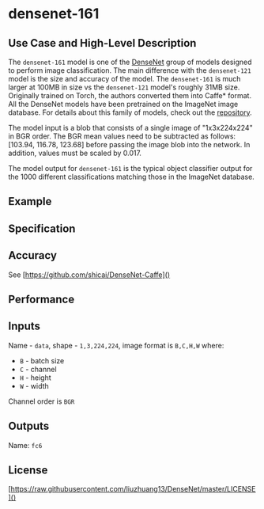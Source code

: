 # densenet-161

## Use Case and High-Level Description

The `densenet-161` model is one of the [DenseNet](https://arxiv.org/pdf/1608.06993)
group of models designed to perform image classification. The main difference with
the `densenet-121` model is the size and accuracy of the model. The `densenet-161`
is much larger at 100MB in size vs the `densenet-121` model's roughly 31MB size.
Originally trained on Torch, the authors converted them into Caffe* format. All
the DenseNet models have been pretrained on the ImageNet image database. For details
about this family of models, check out the [repository](https://github.com/shicai/DenseNet-Caffe). 

The model input is a blob that consists of a single image of "1x3x224x224" in BGR
order. The BGR mean values need to be subtracted as follows: [103.94, 116.78, 123.68]
before passing the image blob into the network. In addition, values must be scaled
by 0.017.

The model output for `densenet-161` is the typical object classifier output for
the 1000 different classifications matching those in the ImageNet database.

## Example

## Specification

## Accuracy

See [https://github.com/shicai/DenseNet-Caffe]()

## Performance

## Inputs

Name - `data`, shape - `1,3,224,224`, image format is `B,C,H,W` where:

- `B` - batch size
- `C` - channel
- `H` - height
- `W` - width

Channel order is `BGR`
 
## Outputs

Name: `fc6`

## License

[https://raw.githubusercontent.com/liuzhuang13/DenseNet/master/LICENSE]()
